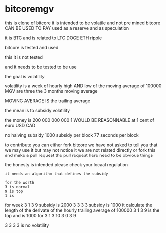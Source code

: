 # bitcoremgv
this is clone of bitcore it is intended to be volatile and not pre mined
bitcore CAN BE USED TO PAY
used as a reserve
and as speculation


it is BTC and is related to LTC DOGE ETH ripple

bitcore is tested and used


this
it is not tested

and it needs to be tested to be use

 the goal is volatility

 volatility is a week of hourly high AND low of the
 moving average of 100000 MGV
 are three     the 3 months moving average

  MOVING AVERAGE IS the trailing average

 the mean is to subsidy volatility

the money is 200 000 000 000
1 WOULD BE REASONNABLE at 1 cent of euro USD CAD

no halving subsidy
1000 subsidy per block
77 seconds per block


to contribute
you can either fork bitcore   we have not asked to tell you that
we may use it but may not notice it we are not related directly
or fork this and make a pull request
the pull request here need to be obvious things

the honesty is intended
please check your locaal regulation


    it needs an algorithm that defines the subsidy

    for the worth
    3 is normal
    9 is top
    1 is

for week 3 1 3 9   subsidy is   2000
    3 3 3 3  subsidy is   1000
it calculate the length of the derivate of the hourly trailing average of 100000
3 1 3 9 is the top
and is 1000 for
3 1 3 10
3 0 3 9

3 3 3 3 is no volatility
